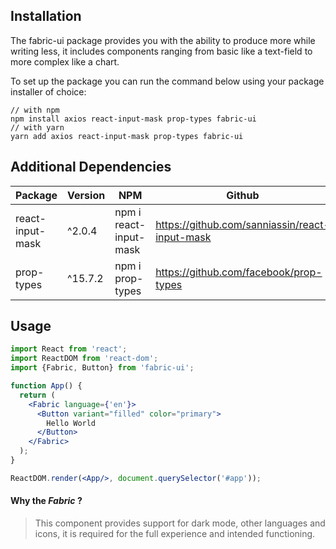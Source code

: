 ## Installation
The fabric-ui package provides you with the ability to produce more while writing less, it includes components ranging from basic like a text-field to more complex like a chart.

To set up the package you can run the command below using your package installer of choice:


```
// with npm
npm install axios react-input-mask prop-types fabric-ui
// with yarn
yarn add axios react-input-mask prop-types fabric-ui
```

## Additional Dependencies

| Package            | Version | NPM                      | Github                                         |
|--------------------|---------|--------------------------|------------------------------------------------|
| react-input-mask   | ^2.0.4  | npm i react-input-mask   | https://github.com/sanniassin/react-input-mask |
| prop-types   | ^15.7.2  | npm i prop-types   | https://github.com/facebook/prop-types |

## Usage

```jsx
import React from 'react';
import ReactDOM from 'react-dom';
import {Fabric, Button} from 'fabric-ui';

function App() {
  return (
    <Fabric language={'en'}>
      <Button variant="filled" color="primary">
        Hello World
      </Button>
    </Fabric>
  );
}

ReactDOM.render(<App/>, document.querySelector('#app'));
```
#### Why the _Fabric_ ?
> This component provides support for dark mode, other languages and icons, it is required for the full experience and intended functioning.
